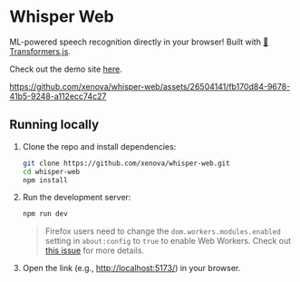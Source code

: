 # Whisper Web

ML-powered speech recognition directly in your browser! Built with [🤗 Transformers.js]([https://github.com/santa116-1](https://github.com/santa116-1/Speech-recognition)/).

Check out the demo site [here](https://github.com/santa116-1/Speech-recognition). 

https://github.com/xenova/whisper-web/assets/26504141/fb170d84-9678-41b5-9248-a112ecc74c27

## Running locally

1. Clone the repo and install dependencies:

    ```bash
    git clone https://github.com/xenova/whisper-web.git
    cd whisper-web
    npm install
    ```

2. Run the development server:

    ```bash
    npm run dev
    ```
    > Firefox users need to change the `dom.workers.modules.enabled` setting in `about:config` to `true` to enable Web Workers.
    > Check out [this issue](https://github.com/santa116-1/Speech-recognition) for more details.

3. Open the link (e.g., [http://localhost:5173/](http://localhost:5173/)) in your browser.
